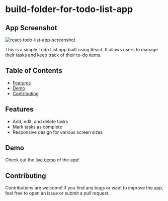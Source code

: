# build-folder-for-todo-list-app

## App Screenshot
![react-todo-list-app-screenshot](https://github.com/KabahitaVictoria/react-todo-list-app/assets/89969629/4b160ef7-0673-4a9a-bf80-ecd8903e5028)

This is a simple Todo List app built using React. It allows users to manage their tasks and keep track of their to-do items.

## Table of Contents

- [Features](#features)
- [Demo](#demo)
- [Contributing](#contributing)

## Features

- Add, edit, and delete tasks
- Mark tasks as complete
- Responsive design for various screen sizes

## Demo

Check out the [live demo](https://calm-truffle-4732f7.netlify.app/form) of the app!

## Contributing
Contributions are welcome! If you find any bugs or want to improve the app, feel free to open an issue or submit a pull request.
